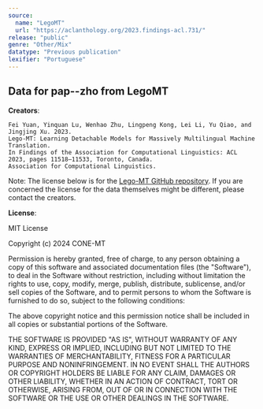 ```yaml
---
source:
  name: "LegoMT"
  url: "https://aclanthology.org/2023.findings-acl.731/"
release: "public"
genre: "Other/Mix"
datatype: "Previous publication"
lexifier: "Portuguese"
---
```


## Data for pap--zho from LegoMT

**Creators**:
```
Fei Yuan, Yinquan Lu, Wenhao Zhu, Lingpeng Kong, Lei Li, Yu Qiao, and Jingjing Xu. 2023.
Lego-MT: Learning Detachable Models for Massively Multilingual Machine Translation.
In Findings of the Association for Computational Linguistics: ACL 2023, pages 11518–11533, Toronto, Canada.
Association for Computational Linguistics.
```

Note: The license below is for the [Lego-MT GitHub repository](https://github.com/CONE-MT/Lego-MT). If you are concerned the license for the data themselves might be different, please contact the creators. 

**License**: 

MIT License 

Copyright (c) 2024 CONE-MT 

Permission is hereby granted, free of charge, to any person obtaining a copy
of this software and associated documentation files (the "Software"), to deal
in the Software without restriction, including without limitation the rights
to use, copy, modify, merge, publish, distribute, sublicense, and/or sell
copies of the Software, and to permit persons to whom the Software is
furnished to do so, subject to the following conditions: 

The above copyright notice and this permission notice shall be included in all
copies or substantial portions of the Software. 

THE SOFTWARE IS PROVIDED "AS IS", WITHOUT WARRANTY OF ANY KIND, EXPRESS OR
IMPLIED, INCLUDING BUT NOT LIMITED TO THE WARRANTIES OF MERCHANTABILITY,
FITNESS FOR A PARTICULAR PURPOSE AND NONINFRINGEMENT. IN NO EVENT SHALL THE
AUTHORS OR COPYRIGHT HOLDERS BE LIABLE FOR ANY CLAIM, DAMAGES OR OTHER
LIABILITY, WHETHER IN AN ACTION OF CONTRACT, TORT OR OTHERWISE, ARISING FROM,
OUT OF OR IN CONNECTION WITH THE SOFTWARE OR THE USE OR OTHER DEALINGS IN THE
SOFTWARE.
